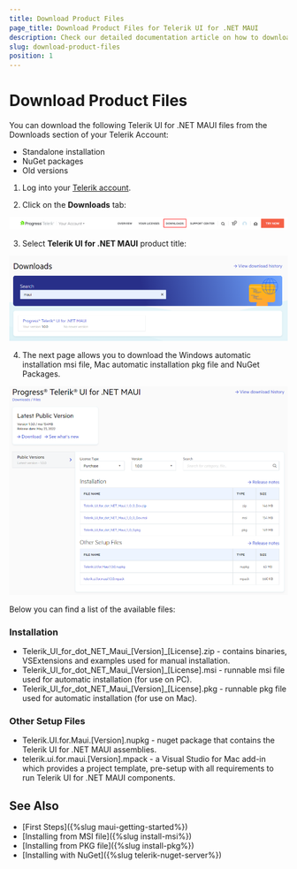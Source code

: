 ```yaml
---
title: Download Product Files
page_title: Download Product Files for Telerik UI for .NET MAUI
description: Check our detailed documentation article on how to download product files for Telerik UI for .NET MAUI.
slug: download-product-files
position: 1
---
```


# Download Product Files

You can download the following Telerik UI for .NET MAUI files from the Downloads section of your Telerik Account:

* Standalone installation
* NuGet packages
* Old versions

1. Log into your [Telerik account](https://www.telerik.com/account/).

2. Click on the __Downloads__ tab:

 ![](images/download_product_files_1.png)

3. Select __Telerik UI for .NET MAUI__ product title:

 ![](images/download_product_files_2.png)

4. The next page allows you to download the Windows automatic installation msi file, Mac automatic installation pkg file and NuGet Packages.

 ![](images/download_product_files_3.png)

Below you can find a list of the available files:

### Installation

* Telerik_UI_for_dot_NET_Maui_[Version]_[License].zip - contains binaries, VSExtensions and examples used for manual installation.
* Telerik_UI_for_dot_NET_Maui_[Version]_[License].msi - runnable msi file used for automatic installation (for use on PC).
* Telerik_UI_for_dot_NET_Maui_[Version]_[License].pkg - runnable pkg file used for automatic installation (for use on Mac).

### Other Setup Files

* Telerik.UI.for.Maui.[Version].nupkg - nuget package that contains the Telerik UI for .NET MAUI assemblies. 
* telerik.ui.for.maui.[Version].mpack - a Visual Studio for Mac add-in which provides a project template, pre-setup with all requirements to run Telerik UI for .NET MAUI components.

## See Also

- [First Steps]({%slug maui-getting-started%})
- [Installing from MSI file]({%slug install-msi%})
- [Installing from PKG file]({%slug install-pkg%})
- [Installing with NuGet]({%slug telerik-nuget-server%})